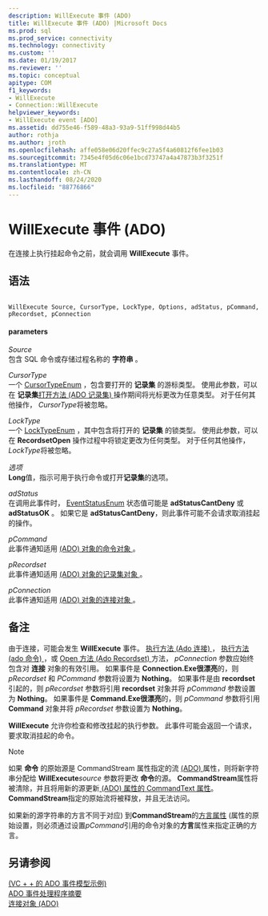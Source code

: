 ```yaml
---
description: WillExecute 事件 (ADO)
title: WillExecute 事件 (ADO) |Microsoft Docs
ms.prod: sql
ms.prod_service: connectivity
ms.technology: connectivity
ms.custom: ''
ms.date: 01/19/2017
ms.reviewer: ''
ms.topic: conceptual
apitype: COM
f1_keywords:
- WillExecute
- Connection::WillExecute
helpviewer_keywords:
- WillExecute event [ADO]
ms.assetid: dd755e46-f589-48a3-93a9-51ff998d44b5
author: rothja
ms.author: jroth
ms.openlocfilehash: affe058e06d20ffec9c27a5f4a60812f6fee1b03
ms.sourcegitcommit: 7345e4f05d6c06e1bcd73747a4a47873b3f3251f
ms.translationtype: MT
ms.contentlocale: zh-CN
ms.lasthandoff: 08/24/2020
ms.locfileid: "88776866"
---
```

# <a name="willexecute-event-ado"></a>WillExecute 事件 (ADO)
在连接上执行挂起命令之前，就会调用 **WillExecute** 事件。  
  
## <a name="syntax"></a>语法  
  
```  
  
WillExecute Source, CursorType, LockType, Options, adStatus, pCommand, pRecordset, pConnection  
```  
  
#### <a name="parameters"></a>parameters  
 *Source*  
 包含 SQL 命令或存储过程名称的 **字符串** 。  
  
 *CursorType*  
 一个 [CursorTypeEnum](./cursortypeenum.md) ，包含要打开的 **记录集** 的游标类型。 使用此参数，可以在 **记录集**[打开方法 (ADO 记录集) ](./open-method-ado-recordset.md) 操作期间将光标更改为任意类型。 对于任何其他操作， *CursorType*将被忽略。  
  
 *LockType*  
 一个 [LockTypeEnum](./locktypeenum.md) ，其中包含将打开的 **记录集** 的锁类型。 使用此参数，可以在 **RecordsetOpen** 操作过程中将锁定更改为任何类型。 对于任何其他操作， *LockType*将被忽略。  
  
 *选项*  
 **Long**值，指示可用于执行命令或打开**记录集**的选项。  
  
 *adStatus*  
 在调用此事件时， [EventStatusEnum](./eventstatusenum.md) 状态值可能是 **adStatusCantDeny** 或 **adStatusOK** 。 如果它是 **adStatusCantDeny**，则此事件可能不会请求取消挂起的操作。  
  
 *pCommand*  
 此事件通知适用 [ (ADO) 对象的命令对象 ](./command-object-ado.md) 。  
  
 *pRecordset*  
 此事件通知适用 [ (ADO) 对象的记录集对象 ](./recordset-object-ado.md) 。  
  
 *pConnection*  
 此事件通知适用 [ (ADO) 对象的连接对象 ](./connection-object-ado.md) 。  
  
## <a name="remarks"></a>备注  
 由于连接，可能会发生 **WillExecute** 事件。  [执行方法 (Ado 连接) ](./execute-method-ado-connection.md)， [执行方法 (ado 命令) ](./execute-method-ado-command.md)，或 [Open 方法 (Ado Recordset) ](./open-method-ado-recordset.md) 方法， *pConnection* 参数应始终包含对 **连接** 对象的有效引用。 如果事件是 **Connection.Exe很漂亮**的，则 *pRecordset* 和 *PCommand* 参数将设置为 **Nothing**。 如果事件是由 **recordset**引起的，则 *pRecordset* 参数将引用 **recordset** 对象并将 *pCommand* 参数设置为 **Nothing**。 如果事件是 **Command.Exe很漂亮**的，则 *pCommand* 参数将引用 **Command** 对象并将 *pRecordset* 参数设置为 **Nothing**。  
  
 **WillExecute** 允许你检查和修改挂起的执行参数。 此事件可能会返回一个请求，要求取消挂起的命令。  
  
> [!NOTE]
>  如果 **命令** 的原始源是 CommandStream 属性指定的流 [ (ADO) ](./commandstream-property-ado.md) 属性，则将新字符串分配给 **WillExecute**_source_ 参数将更改 **命令**的源。 **CommandStream**属性将被清除，并且将用新的源更新[ (ADO) 属性的 CommandText 属性](./commandtext-property-ado.md)。 **CommandStream**指定的原始流将被释放，并且无法访问。  
  
 如果新的源字符串的方言不同于对应) 到**CommandStream**的[方言属性](./dialect-property.md) (属性的原始设置，则必须通过设置*pCommand*引用的命令对象的**方言**属性来指定正确的方言。  
  
## <a name="see-also"></a>另请参阅  
 [ (VC + + 的 ADO 事件模型示例) ](./ado-events-model-example-vc.md)   
 [ADO 事件处理程序摘要](../../guide/data/ado-event-handler-summary.md)   
 [连接对象 (ADO)](./connection-object-ado.md)